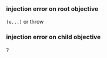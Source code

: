 ### injection error on root objective

`(e...)` or throw

### injection error on child objective

?
